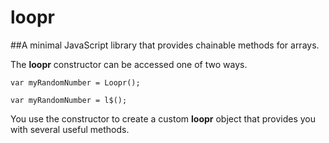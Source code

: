 # loopr
##A minimal JavaScript library that provides chainable methods for arrays.

The **loopr** constructor can be accessed one of two ways.

```
var myRandomNumber = Loopr();
```

```
var myRandomNumber = l$();
```

You use the constructor to create a custom **loopr** object that provides you with several useful methods. 
